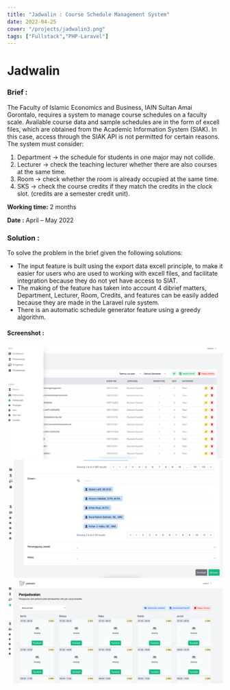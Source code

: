 ```yaml
---
title: "Jadwalin : Course Schedule Management System"
date: 2022-04-25
cover: "/projects/jadwalin3.png"
tags: ["Fullstack","PHP-Laravel"]
---
```


# Jadwalin

### Brief :
The Faculty of Islamic Economics and Business, IAIN Sultan Amai Gorontalo, requires a system to manage course schedules on a faculty scale. Available course data and sample schedules are in the form of excell files, which are obtained from the Academic Information System (SIAK). In this case, access through the SIAK API is not permitted for certain reasons.
The system must consider:
1. Department → the schedule for students in one major may not collide.
2. Lecturer → check the teaching lecturer whether there are also courses at the same time.
3. Room → check whether the room is already occupied at the same time.
4. SKS -> check the course credits if they match the credits in the clock slot. (credits are a semester credit unit).

**Working time:** 2 months

**Date :** April – May 2022

### Solution :
To solve the problem in the brief given the following solutions:
- The input feature is built using the export data excell principle, to make it easier for users who are used to working with excell files, and facilitate integration because they do not yet have access to SIAT.
- The making of the feature has taken into account 4 dibrief matters, Department, Lecturer, Room, Credits, and features can be easily added because they are made in the Laravel rule system.
- There is an automatic schedule generator feature using a greedy algorithm.

#### Screenshot :
![/projects/jadwalin1.png](/projects/jadwalin1.png)
![/projects/jadwalin2.png](/projects/jadwalin2.png)
![/projects/jadwalin3.png](/projects/jadwalin3.png)